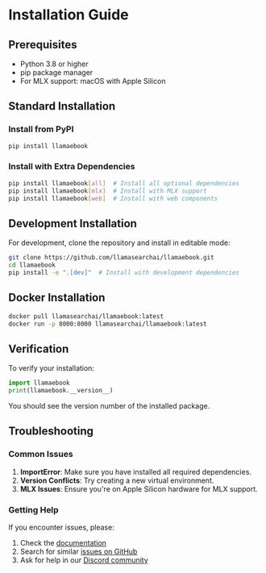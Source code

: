 # Installation Guide

## Prerequisites

- Python 3.8 or higher
- pip package manager
- For MLX support: macOS with Apple Silicon

## Standard Installation

### Install from PyPI

```bash
pip install llamaebook
```

### Install with Extra Dependencies

```bash
pip install llamaebook[all]  # Install all optional dependencies
pip install llamaebook[mlx]  # Install with MLX support
pip install llamaebook[web]  # Install with web components
```

## Development Installation

For development, clone the repository and install in editable mode:

```bash
git clone https://github.com/llamasearchai/llamaebook.git
cd llamaebook
pip install -e ".[dev]"  # Install with development dependencies
```

## Docker Installation

```bash
docker pull llamasearchai/llamaebook:latest
docker run -p 8000:8000 llamasearchai/llamaebook:latest
```

## Verification

To verify your installation:

```python
import llamaebook
print(llamaebook.__version__)
```

You should see the version number of the installed package.

## Troubleshooting

### Common Issues

1. **ImportError**: Make sure you have installed all required dependencies.
2. **Version Conflicts**: Try creating a new virtual environment.
3. **MLX Issues**: Ensure you're on Apple Silicon hardware for MLX support.

### Getting Help

If you encounter issues, please:

1. Check the [documentation](https://llamasearchai.github.io/llamaebook/)
2. Search for similar [issues on GitHub](https://github.com/llamasearchai/llamaebook/issues)
3. Ask for help in our [Discord community](https://discord.gg/llamasearch)
